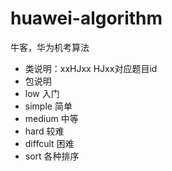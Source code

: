 # huawei-algorithm
牛客，华为机考算法
- 类说明：xxHJxx HJxx对应题目id 
- 包说明
- low 入门
- simple 简单
- medium 中等
- hard 较难
- diffcult 困难
- sort 各种排序